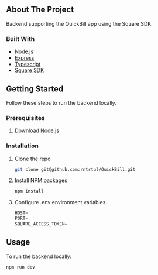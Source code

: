 <!-- ABOUT THE PROJECT -->
## About The Project

Backend supporting the QuickBill app using the Square SDK.

### Built With

* [Node.js](https://nodejs.org/en/)
* [Express](https://expressjs.com/)
* [Typescript](https://www.typescriptlang.org/)
* [Square SDK](https://developer.squareup.com/docs/sdks/nodejs)


<!-- GETTING STARTED -->
## Getting Started

Follow these steps to run the backend locally.

### Prerequisites

1. [Download Node.js](https://nodejs.org/en/download/)

### Installation

1. Clone the repo
   ```sh
   git clone git@github.com:rntrtul/QuickBill.git
   ```
3. Install NPM packages
   ```sh
   npm install
   ```
4. Configure .env environment variables.
   ```js
   HOST=
   PORT=
   SQUARE_ACCESS_TOKEN=
   ```


<!-- USAGE EXAMPLES -->
## Usage
To run the backend locally:
```sh
npm run dev
```


